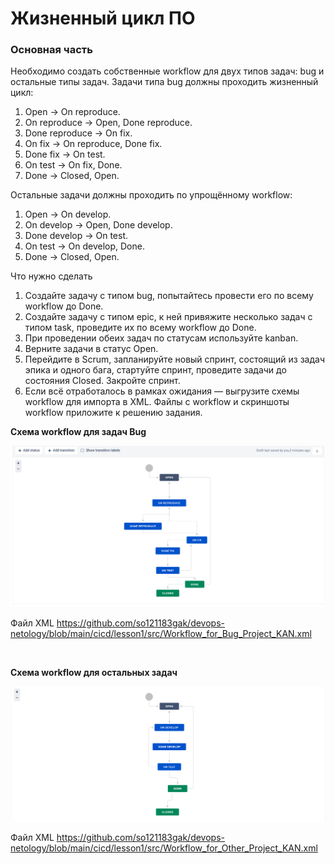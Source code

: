 # Жизненный цикл ПО

### Основная часть

Необходимо создать собственные workflow для двух типов задач: bug и остальные типы задач. Задачи типа bug должны проходить жизненный цикл:

  1. Open -> On reproduce.
  2. On reproduce -> Open, Done reproduce.
  3. Done reproduce -> On fix.
  4. On fix -> On reproduce, Done fix.
  5. Done fix -> On test.
  6. On test -> On fix, Done.
  7. Done -> Closed, Open.

Остальные задачи должны проходить по упрощённому workflow:

  1. Open -> On develop.
  2. On develop -> Open, Done develop.
  3. Done develop -> On test.
  4. On test -> On develop, Done.
  5. Done -> Closed, Open.

Что нужно сделать

  1. Создайте задачу с типом bug, попытайтесь провести его по всему workflow до Done.
  2. Создайте задачу с типом epic, к ней привяжите несколько задач с типом task, проведите их по всему workflow до Done.
  3. При проведении обеих задач по статусам используйте kanban.
  4. Верните задачи в статус Open.
  5. Перейдите в Scrum, запланируйте новый спринт, состоящий из задач эпика и одного бага, стартуйте спринт, проведите задачи до состояния Closed. Закройте спринт.
  6. Если всё отработалось в рамках ожидания — выгрузите схемы workflow для импорта в XML. Файлы с workflow и скриншоты workflow приложите к решению задания.

**Схема workflow для задач Bug**
  <p align="center">
  <img width="600" height="" src="./assets/cicd_01_01.png">
</p>

Файл XML 
https://github.com/so121183gak/devops-netology/blob/main/cicd/lesson1/src/Workflow_for_Bug_Project_KAN.xml

<br>

**Схема workflow для остальных задач**
  <p align="center">
  <img width="600" height="" src="./assets/cicd_01_02.png">
</p>

Файл XML 
https://github.com/so121183gak/devops-netology/blob/main/cicd/lesson1/src/Workflow_for_Other_Project_KAN.xml

